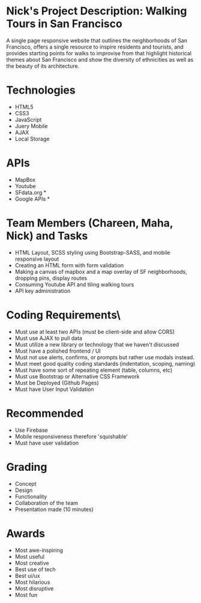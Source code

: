 # Nick's Project Description: Walking Tours in San Francisco
A single page responsive website that outlines the neighborhoods of San Francisco, offers a single resource to inspire residents and tourists, 
and provides starting points for walks to improvise from that highlight historical themes about San Francisco and show the diversity of ethnicities 
as well as the beauty of its architecture.

# Technologies
- HTML5
- CSS3
- JavaScript
- Juery Mobile
- AJAX
- Local Storage

# APIs
- MapBox
- Youtube
- SFdata.org *
- Google APIs *

# Team Members (Chareen, Maha, Nick) and Tasks
- HTML Layout, SCSS styling using Bootstrap-SASS, and mobile responsive layout
- Creating an HTML form with form validation
- Making a canvas of mapbox and a map overlay of SF neighborhoods, dropping pins, display routes
- Consuming Youtube API and tiling walking tours
- API key administration

# Coding Requirements\
- Must use at least two APIs (must be client-side and allow CORS)
- Must use AJAX to pull data
- Must utilize a new library or technology that we haven't discussed
- Must have a polished frontend / UI
- Must not use alerts, confirms, or prompts but rather use modals instead.
- Must meet good quality coding standards (indentation, scoping, naming)
- Must have some sort of repeating element (table, columns, etc)
- Must use Bootstrap or Alternative CSS Framework
- Must be Deployed (Github Pages)
- Must have User Input Validation

# Recommended
- Use Firebase
- Mobile responsiveness therefore 'squishable'
- Must have user validation

# Grading
- Concept
- Design
- Functionality
- Collaboration of the team
- Presentation made (10 minutes)

# Awards
- Most awe-inspiring
- Most useful
- Most creative
- Best use of tech
- Best ui/ux
- Most hilarious
- Most disruptive
- Most fun


